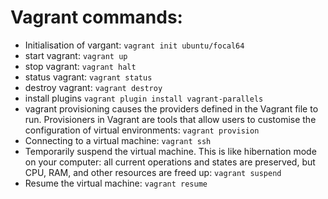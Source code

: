 # Vagrant commands:

- Initialisation of vargant:
``vagrant init ubuntu/focal64``
- start vagrant:
``vagrant up``
- stop vagrant:
``vagrant halt``
- status vagrant:
``vagrant status``
- destroy vagrant:
``vagrant destroy``
- install plugins
``vagrant plugin install vagrant-parallels``
- vagrant provisioning causes the providers defined in the Vagrant file to run. Provisioners in Vagrant are tools that allow users to customise the configuration of virtual environments:
``vagrant provision``
- Connecting to a virtual machine:
``vagrant ssh``
- Temporarily suspend the virtual machine. This is like hibernation mode on your computer: all current operations and states are preserved, but CPU, RAM, and other resources are freed up:
``vagrant suspend``
- Resume the virtual machine:
``vagrant resume``
